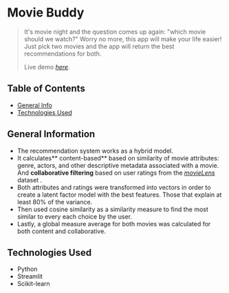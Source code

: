 # Movie Buddy
> It's movie night and the question comes up again: "which movie should we watch?" Worry no more, this app will make your life easier!
> Just pick two movies and the app will return the best recommendations for both. 
> 
> Live demo [_here_](https://moviebuddy.streamlitapp.com/).

## Table of Contents
* [General Info](#general-information)
* [Technologies Used](#technologies-used)


## General Information
- The recommendation system works as a hybrid model.
- It calculates** content-based** based on similarity of movie attributes: genre, actors, and other descriptive metadata associated with a movie. And **collaborative filtering** based on user ratings from the [_movieLens_](https://grouplens.org/datasets/movielens/) dataset .  
- Both attributes and ratings were transformed into vectors in order to create a latent factor model with the best features. Those that explain at least 80% of the variance.
- Then used cosine similarity as a similarity measure to find the most similar to every each choice by the user. 
- Lastly, a global measure average for both movies was calculated for both content and collaborative.  

## Technologies Used
- Python
- Streamlit
- Scikit-learn


